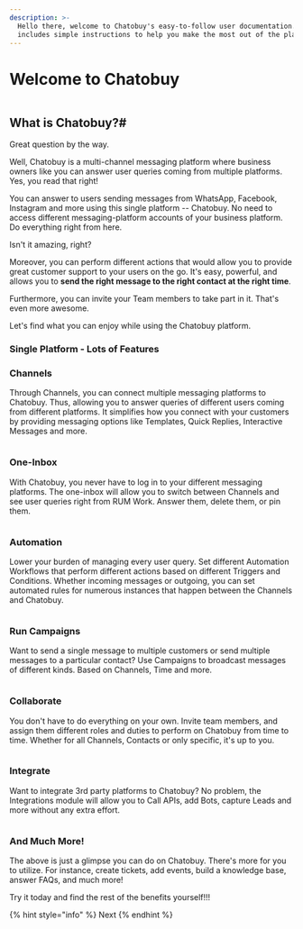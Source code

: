 ```yaml
---
description: >-
  Hello there, welcome to Chatobuy's easy-to-follow user documentation. It
  includes simple instructions to help you make the most out of the platform.
---
```


# Welcome to Chatobuy

<figure><img src=".gitbook/assets/RUM Work All Channels View.png" alt=""><figcaption></figcaption></figure>

## What is Chatobuy?\#

Great question by the way.

Well, Chatobuy is a multi-channel messaging platform where business owners like you can answer user queries coming from multiple platforms. Yes, you read that right!

You can answer to users sending messages from WhatsApp, Facebook, Instagram and more using this single platform -- Chatobuy. No need to access different messaging-platform accounts of your business platform. Do everything right from here.

Isn't it amazing, right?

Moreover, you can perform different actions that would allow you to provide great customer support to your users on the go. It's easy, powerful, and allows you to **send the right message to the right contact at the right time**.

Furthermore, you can invite your Team members to take part in it. That's even more awesome.

Let's find what you can enjoy while using the Chatobuy platform.

### Single Platform - Lots of Features

### Channels

Through Channels, you can connect multiple messaging platforms to Chatobuy. Thus, allowing you to answer queries of different users coming from different platforms. It simplifies how you connect with your customers by providing messaging options like Templates, Quick Replies, Interactive Messages and more.

<figure><img src=".gitbook/assets/Channels.png" alt=""><figcaption></figcaption></figure>

### One-Inbox

With Chatobuy, you never have to log in to your different messaging platforms. The one-inbox will allow you to switch between Channels and see user queries right from RUM Work. Answer them, delete them, or pin them.

<figure><img src=".gitbook/assets/One Inbox.png" alt=""><figcaption></figcaption></figure>

### Automation

Lower your burden of managing every user query. Set different Automation Workflows that perform different actions based on different Triggers and Conditions. Whether incoming messages or outgoing, you can set automated rules for numerous instances that happen between the Channels and Chatobuy.

<figure><img src=".gitbook/assets/Automation.png" alt=""><figcaption></figcaption></figure>

### Run Campaigns

Want to send a single message to multiple customers or send multiple messages to a particular contact? Use Campaigns to broadcast messages of different kinds. Based on Channels, Time and more.

<figure><img src=".gitbook/assets/Campaigns.png" alt=""><figcaption></figcaption></figure>

### Collaborate

You don't have to do everything on your own. Invite team members, and assign them different roles and duties to perform on Chatobuy from time to time. Whether for all Channels, Contacts or only specific, it's up to you.

<figure><img src=".gitbook/assets/Team Collaboration.png" alt=""><figcaption></figcaption></figure>

### Integrate

Want to integrate 3rd party platforms to Chatobuy? No problem, the Integrations module will allow you to Call APIs, add Bots, capture Leads and more without any extra effort.

<figure><img src=".gitbook/assets/Integration.png" alt=""><figcaption></figcaption></figure>

### And Much More!

The above is just a glimpse you can do on Chatobuy. There's more for you to utilize. For instance, create tickets, add events, build a knowledge base, answer FAQs, and much more!

Try it today and find the rest of the benefits yourself!!!

{% hint style="info" %}
Next
{% endhint %}

